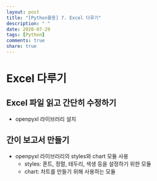 ```yaml
---
layout: post
title: "[Python활용] 7. Excel 다루기"
description: " "
date: 2020-07-29
tags: [Python]
comments: true
share: true
---
```


# Excel 다루기

## Excel 파일 읽고 간단히 수정하기

- openpyxl 라이브러리 설치

## 간이 보고서 만들기

- openpyxl 라이브러리의 styles와 chart 모듈 사용
  - styles: 폰트, 정렬, 테두리, 색생 등을 설정하기 위한 모듈
  - chart: 차트를 만들기 위해 사용하는 모듈
